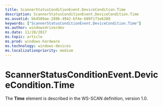 ```yaml
---
title: ScannerStatusConditionEvent.DeviceCondition.Time
description: ScannerStatusConditionEvent.DeviceCondition.Time
ms.assetid: bb4509ae-289b-4942-bf4e-689f171e6280
keywords: ["ScannerStatusConditionEvent.DeviceCondition.Time"]
ms.author: windowsdriverdev
ms.date: 11/28/2017
ms.topic: article
ms.prod: windows-hardware
ms.technology: windows-devices
ms.localizationpriority: medium
---
```


# ScannerStatusConditionEvent.DeviceCondition.Time


The **Time** element is described in the WS-SCAN definition, version 1.0.

 

 





